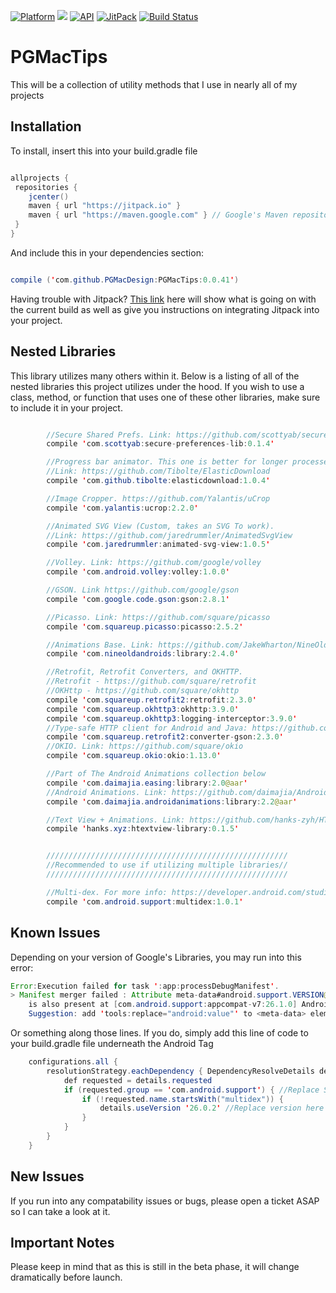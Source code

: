 [![Platform](https://img.shields.io/badge/platform-android-green.svg)](http://developer.android.com/index.html)
<img src="https://img.shields.io/badge/license-Apache 2.0-green.svg?style=flat">
[![API](https://img.shields.io/badge/API-14%2B-green.svg?style=flat)](https://android-arsenal.com/api?level=14)
[![JitPack](https://jitpack.io/v/pgmacdesign/PGMacTips.svg)](https://jitpack.io/#pgmacdesign/PGMacTips)
[![Build Status](https://travis-ci.org/PGMacDesign/PGMacTips.svg?branch=master)](https://travis-ci.org/PGMacDesign/PGMacTips)


# PGMacTips
This will be a collection of utility methods that I use in nearly all of my projects

## Installation

To install, insert this into your build.gradle file 

```java

allprojects {
 repositories {
    jcenter()
    maven { url "https://jitpack.io" }
	maven { url "https://maven.google.com" } // Google's Maven repository 
 }
}

```

And include this in your dependencies section:

```java

compile ('com.github.PGMacDesign:PGMacTips:0.0.41')

```

Having trouble with Jitpack? [This link](https://jitpack.io/#pgmacdesign/PGMacTips) here will show what is going on with the current build as well as give you instructions on integrating Jitpack into your project. 

## Nested Libraries

This library utilizes many others within it. Below is a listing of all of the nested libraries this project utilizes under the hood. If you wish to use a class, method, or function that uses one of these other libraries, make sure to include it in your project.

```java

        //Secure Shared Prefs. Link: https://github.com/scottyab/secure-preferences
        compile 'com.scottyab:secure-preferences-lib:0.1.4'

        //Progress bar animator. This one is better for longer processes, IE uploading photos.
        //Link: https://github.com/Tibolte/ElasticDownload
        compile 'com.github.tibolte:elasticdownload:1.0.4'

        //Image Cropper. https://github.com/Yalantis/uCrop
        compile 'com.yalantis:ucrop:2.2.0'

        //Animated SVG View (Custom, takes an SVG To work).
        //Link: https://github.com/jaredrummler/AnimatedSvgView
        compile 'com.jaredrummler:animated-svg-view:1.0.5'

        //Volley. Link: https://github.com/google/volley
        compile 'com.android.volley:volley:1.0.0'

        //GSON. Link https://github.com/google/gson
        compile 'com.google.code.gson:gson:2.8.1'

        //Picasso. Link: https://github.com/square/picasso
        compile 'com.squareup.picasso:picasso:2.5.2'

        //Animations Base. Link: https://github.com/JakeWharton/NineOldAndroids
        compile 'com.nineoldandroids:library:2.4.0'

        //Retrofit, Retrofit Converters, and OKHTTP.
        //Retrofit - https://github.com/square/retrofit
        //OKHttp - https://github.com/square/okhttp
        compile 'com.squareup.retrofit2:retrofit:2.3.0'
        compile 'com.squareup.okhttp3:okhttp:3.9.0'
        compile 'com.squareup.okhttp3:logging-interceptor:3.9.0'
        //Type-safe HTTP client for Android and Java: https://github.com/square/retrofit
        compile 'com.squareup.retrofit2:converter-gson:2.3.0'
        //OKIO. Link: https://github.com/square/okio
        compile 'com.squareup.okio:okio:1.13.0'

        //Part of The Android Animations collection below
        compile 'com.daimajia.easing:library:2.0@aar'
        //Android Animations. Link: https://github.com/daimajia/AndroidViewAnimations
        compile 'com.daimajia.androidanimations:library:2.2@aar'

        //Text View + Animations. Link: https://github.com/hanks-zyh/HTextView
        compile 'hanks.xyz:htextview-library:0.1.5'


        //////////////////////////////////////////////////////
        //Recommended to use if utilizing multiple libraries//
        //////////////////////////////////////////////////////

        //Multi-dex. For more info: https://developer.android.com/studio/build/multidex.html
        compile 'com.android.support:multidex:1.0.1'

```

## Known Issues

Depending on your version of Google's Libraries, you may run into this error:

```java
Error:Execution failed for task ':app:processDebugManifest'.
> Manifest merger failed : Attribute meta-data#android.support.VERSION@value value=(26.0.1) from [com.android.support:design:26.0.1] AndroidManifest.xml:28:13-35
	is also present at [com.android.support:appcompat-v7:26.1.0] AndroidManifest.xml:28:13-35 value=(26.1.0).
	Suggestion: add 'tools:replace="android:value"' to <meta-data> element at AndroidManifest.xml:26:9-28:38 to override.
```

Or something along those lines. If you do, simply add this line of code to your build.gradle file underneath the Android Tag

```java
    configurations.all {
        resolutionStrategy.eachDependency { DependencyResolveDetails details ->
            def requested = details.requested
            if (requested.group == 'com.android.support') { //Replace String here with whichever error is thrown
                if (!requested.name.startsWith("multidex")) {
                    details.useVersion '26.0.2' //Replace version here with whatever you are using
                }
            }
        }
    }
```	

## New Issues

If you run into any compatability issues or bugs, please open a ticket ASAP so I can take a look at it. 

## Important Notes

Please keep in mind that as this is still in the beta phase, it will change dramatically before launch. 